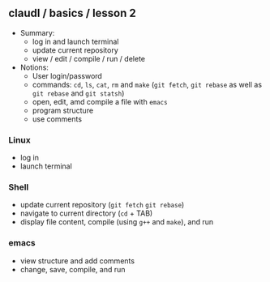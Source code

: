## claudl / basics / lesson 2

- Summary:
  - log in and launch terminal
  - update current repository
  - view / edit / compile / run / delete
- Notions:
  - User login/password
  - commands: `cd`, `ls`, `cat`, `rm` and `make` (`git fetch`, `git rebase` as well as `git rebase` and `git statsh`)
  - open, edit, amd compile  a file with `emacs`
  - program structure
  - use comments

### Linux
- log in
- launch terminal

### Shell
- update current repository (`git fetch` `git rebase`)
- navigate to current directory (`cd` + TAB)
- display file content, compile (using `g++` and `make`), and run

### emacs
- view structure and add comments
- change, save, compile, and run
